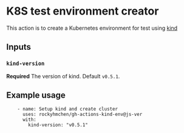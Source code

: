 # K8S test environment creator

This action is to create a Kubernetes environment for test using [kind](https://github.com/kubernetes-sigs/kind)

## Inputs

### `kind-version`

**Required** The version of kind. Default `v0.5.1`.

## Example usage

```
    - name: Setup kind and create cluster
      uses: rockyhmchen/gh-actions-kind-env@js-ver
      with:
        kind-version: "v0.5.1"
```